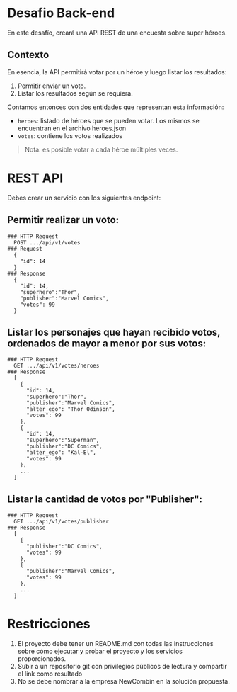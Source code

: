 # Desafio Back-end

En este desafío, creará una API REST de una encuesta sobre super héroes.

## Contexto

En esencia, la API permitirá votar por un héroe y luego listar los resultados:

1. Permitir enviar un voto.
2. Listar los resultados según se requiera.

Contamos entonces con dos entidades que representan esta información:

* `heroes`: listado de héroes que se pueden votar. Los mismos se encuentran en el archivo heroes.json
* `votes`: contiene los votos realizados

> Nota: es posible votar a cada héroe múltiples veces.

# REST API

Debes crear un servicio con los siguientes endpoint:

## Permitir realizar un voto:
    ### HTTP Request
      POST .../api/v1/votes
    ### Request
      { 
        "id": 14
      }
    ### Response
      {
        "id": 14,
        "superhero":"Thor",
        "publisher":"Marvel Comics",
        "votes": 99
      }

## Listar los personajes que hayan recibido votos, ordenados de mayor a menor por sus votos:
    ### HTTP Request
      GET .../api/v1/votes/heroes
    ### Response
      [
        { 
          "id": 14,
          "superhero":"Thor",
          "publisher":"Marvel Comics",
          "alter_ego": "Thor Odinson",
          "votes": 99
        },
        { 
          "id": 14,
          "superhero":"Superman",
          "publisher":"DC Comics",
          "alter_ego": "Kal-El",
          "votes": 99
        },
        ...
      ]
      

## Listar la cantidad de votos por "Publisher":
    ### HTTP Request
      GET .../api/v1/votes/publisher
    ### Response
      [
        {
          "publisher":"DC Comics",
          "votes": 99
        },
        {
          "publisher":"Marvel Comics",
          "votes": 99
        },
        ...
      ]

# Restricciones

1. El proyecto debe tener un README.md con todas las instrucciones sobre cómo ejecutar y probar el proyecto y los servicios proporcionados.
2. Subir a un repositorio git con privilegios públicos de lectura y compartir el link como resultado
3. No se debe nombrar a la empresa NewCombin en la solución propuesta.